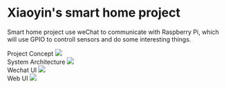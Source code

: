 # Xiaoyin's smart home project

Smart home project use weChat to communicate with Raspberry Pi, which will use GPIO to controll sensors and do some interesting things.

Project Concept
![](https://raw.githubusercontent.com/lxyoutlook/smarthome/master/common/images/concept.png)
<br>
System Architecture
![](https://raw.githubusercontent.com/lxyoutlook/smarthome/master/common/images/architecuture.png)
<br>
Wechat UI
![](https://raw.githubusercontent.com/lxyoutlook/smarthome/master/common/images/wechatUI.png)
<br>
Web UI
![](https://https://raw.githubusercontent.com/lxyoutlook/smarthome/master/common/images/codelist.png)







